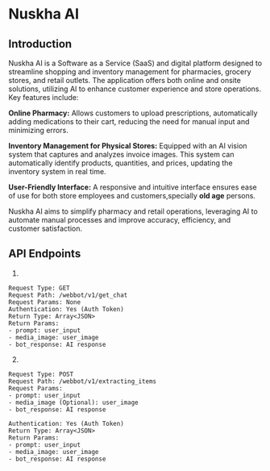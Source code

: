 # Nuskha AI

## Introduction
Nuskha AI is a Software as a Service (SaaS) and digital platform designed to streamline shopping and inventory management for pharmacies, grocery stores, and retail outlets. The application offers both online and onsite solutions, utilizing AI to enhance customer experience and store operations. Key features include:

__Online Pharmacy:__ Allows customers to upload prescriptions, automatically adding medications to their cart, reducing the need for manual input and minimizing errors.

__Inventory Management for Physical Stores:__ Equipped with an AI vision system that captures and analyzes invoice images. This system can automatically identify products, quantities, and prices, updating the inventory system in real time.


__User-Friendly Interface:__ A responsive and intuitive interface ensures ease of use for both store employees and customers,specially __old age__ persons.

Nuskha AI aims to simplify pharmacy and retail operations, leveraging AI to automate manual processes and improve accuracy, efficiency, and customer satisfaction.


## API Endpoints
1. 
```
Request Type: GET
Request Path: /webbot/v1/get_chat
Request Params: None
Authentication: Yes (Auth Token)
Return Type: Array<JSON>
Return Params:
- prompt: user_input
- media_image: user_image
- bot_response: AI response
```
2. 
```
Request Type: POST
Request Path: /webbot/v1/extracting_items
Request Params: 
- prompt: user_input
- media_image (Optional): user_image
- bot_response: AI response

Authentication: Yes (Auth Token)
Return Type: Array<JSON>
Return Params:
- prompt: user_input
- media_image: user_image
- bot_response: AI response
```